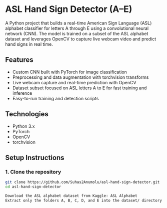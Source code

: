 # ASL Hand Sign Detector (A–E)

A Python project that builds a real-time American Sign Language (ASL) alphabet classifier for letters A through E using a convolutional neural network (CNN). The model is trained on a subset of the ASL alphabet dataset and leverages OpenCV to capture live webcam video and predict hand signs in real time.

## Features

- Custom CNN built with PyTorch for image classification
- Preprocessing and data augmentation with torchvision transforms
- Live webcam capture and real-time prediction with OpenCV
- Dataset subset focused on ASL letters A to E for fast training and inference
- Easy-to-run training and detection scripts

## Technologies

- Python 3.x
- PyTorch
- OpenCV
- torchvision

## Setup Instructions

### 1. Clone the repository

```bash
git clone https://github.com/Suhas2Anumolu/asl-hand-sign-detector.git
cd asl-hand-sign-detector

Download the ASL alphabet dataset from Kaggle: ASL Alphabet
Extract only the folders A, B, C, D, and E into the dataset/ directory inside the project folder.
